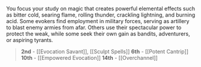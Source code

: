 You focus your study on magic that creates powerful elemental effects such as bitter cold, searing flame, rolling thunder, crackling lightning, and burning acid. Some evokers find employment in military forces, serving as artillery to blast enemy armies from afar. Others use their spectacular power to protect the weak, while some seek their own gain as bandits, adventurers, or aspiring tyrants.

> **2nd** - [[Evocation Savant]], [[Sculpt Spells]]
> **6th** - [[Potent Cantrip]]
> **10th** - [[Empowered Evocation]]
> **14th** - [[Overchannel]]